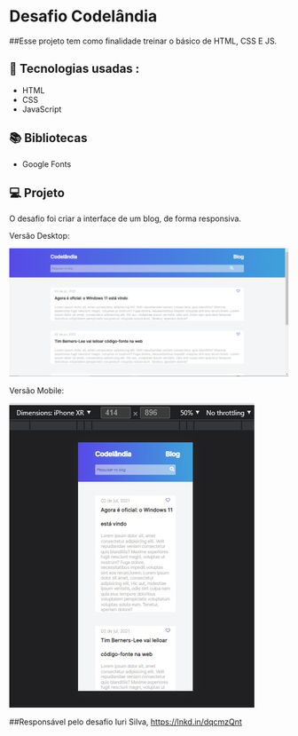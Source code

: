 # Desafio Codelândia

##Esse projeto tem como finalidade treinar o básico de HTML, CSS E JS.

## 🚀 Tecnologias usadas :
- HTML
- CSS
- JavaScript


## 📚 Bibliotecas
- Google Fonts

## 💻 Projeto
O desafio foi criar a interface de um blog, de forma responsiva.

Versão Desktop:

<p>
  <img src='Images\WhatsApp Image 2022-01-14 at 16.36.31.jpeg'/>
</p>

Versão Mobile:

<p>
  <img src='Images\WhatsApp Image 2022-01-14 at 16.37.08.jpeg'/>
</p>

##Responsável pelo desafio Iuri Silva, https://lnkd.in/dqcmzQnt
